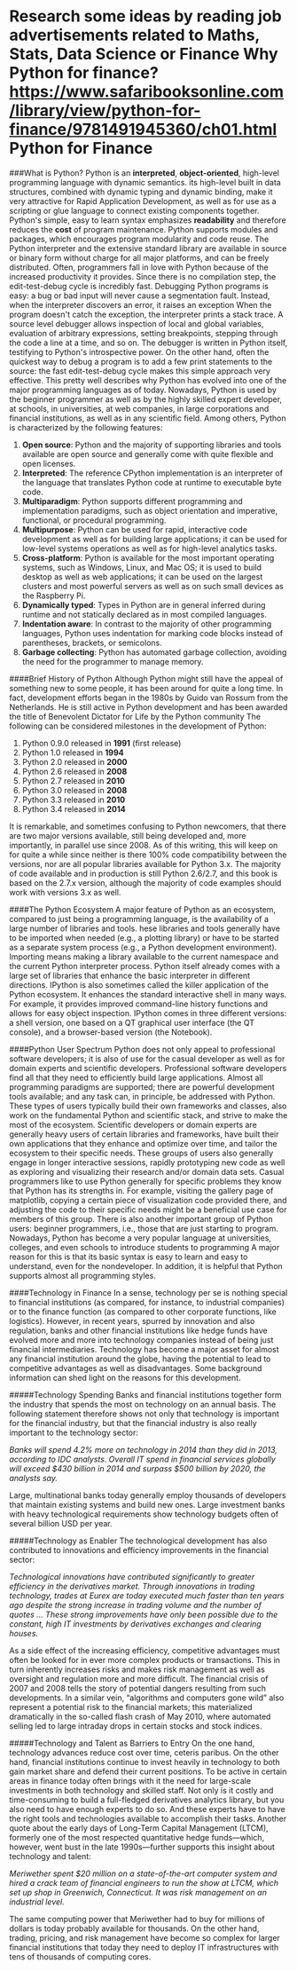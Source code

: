 Research some ideas by reading job advertisements related to Maths, Stats, Data Science or Finance
Why Python for finance? <https://www.safaribooksonline.com/library/view/python-for-finance/9781491945360/ch01.html>
Python for Finance
============================
###What is Python?
Python is an **interpreted**, **object-oriented**, high-level programming language with dynamic semantics. its high-level built in data structures, combined with dynamic typing and dynamic binding, make it very attractive for Rapid Application Development, as well as for use as a scripting or glue language to connect existing components together.
Python's simple, easy to learn syntax emphasizes **readability** and therefore reduces the **cost** of program maintenance.
Python supports modules and packages, which encourages program modularity and code reuse.
The Python interpreter and the extensive standard library are available in source or binary form without charge for all major platforms, and can be freely distributed.
Often, programmers fall in love with Python because of the increased productivity it provides. 
Since there is no compilation step, the edit-test-debug cycle is incredibly fast. Debugging Python programs is easy: a bug or bad input will never cause a segmentation fault. 
Instead, when the interpreter discovers an error, it raises an exception
When the program doesn't catch the exception, the interpreter prints a stack trace.
A source level debugger allows inspection of local and global variables, evaluation of arbitrary expressions, setting breakpoints, stepping through the code a line at a time, and so on.
The debugger is written in Python itself, testifying to Python's introspective power.
On the other hand, often the quickest way to debug a program is to add a few print statements to the source: the fast edit-test-debug cycle makes this simple approach very effective.
This pretty well describes why Python has evolved into one of the major programming languages as of today. 
Nowadays, Python is used by the beginner programmer as well as by the highly skilled expert developer, at schools, in universities, at web companies, in large corporations and financial institutions, as well as in any scientific field.
Among others, Python is characterized by the following features:

1. __Open source__: Python and the majority of supporting libraries and tools available are open source and generally come with quite flexible and open licenses.
2. __Interpreted__: The reference CPython implementation is an interpreter of the language that translates Python code at runtime to executable byte code.
3. __Multiparadigm__: Python supports different programming and implementation paradigms, such as object orientation and imperative, functional, or procedural programming.
4. __Multipurpose__: Python can be used for rapid, interactive code development as well as for building large applications; it can be used for low-level systems operations as well as for high-level analytics tasks.
5. __Cross-platform__: Python is available for the most important operating systems, such as Windows, Linux, and Mac OS; it is used to build desktop as well as web applications; it can be used on the largest clusters and most powerful servers as well as on such small devices as the Raspberry Pi.
6. __Dynamically typed__: Types in Python are in general inferred during runtime and not statically declared as in most compiled languages.
7. __Indentation aware__: In contrast to the majority of other programming languages, Python uses indentation for marking code blocks instead of parentheses, brackets, or semicolons.
8. __Garbage collecting__: Python has automated garbage collection, avoiding the need for the programmer to manage memory.

####Brief History of Python
Although Python might still have the appeal of something new to some people, it has been around for quite a long time.
In fact, development efforts began in the 1980s by Guido van Rossum from the Netherlands.
He is still active in Python development and has been awarded the title of Benevolent Dictator for Life by the Python community
The following can be considered milestones in the development of Python:
1. Python 0.9.0 released in **1991** (first release)
2. Python 1.0 released in **1994**
3. Python 2.0 released in **2000**
4. Python 2.6 released in **2008**
5. Python 2.7 released in **2010**
6. Python 3.0 released in **2008**
7. Python 3.3 released in **2010**
8. Python 3.4 released in **2014**

It is remarkable, and sometimes confusing to Python newcomers, that there are two major versions available, still being developed and, more importantly, in parallel use since 2008.
As of this writing, this will keep on for quite a while since neither is there 100% code compatibility between the versions, nor are all popular libraries available for Python 3.x.
The majority of code available and in production is still Python 2.6/2.7, and this book is based on the 2.7.x version, although the majority of code examples should work with versions 3.x as well.

####The Python Ecosystem
A major feature of Python as an ecosystem, compared to just being a programming language, is the availability of a large number of libraries and tools.
hese libraries and tools generally have to be imported when needed (e.g., a plotting library) or have to be started as a separate system process (e.g., a Python development environment). 
Importing means making a library available to the current namespace and the current Python interpreter process.
Python itself already comes with a large set of libraries that enhance the basic interpreter in different directions.
IPython is also sometimes called the killer application of the Python ecosystem. 
It enhances the standard interactive shell in many ways.
For example, it provides improved command-line history functions and allows for easy object inspection. 
IPython comes in three different versions: a shell version, one based on a QT graphical user interface (the QT console), and a browser-based version (the Notebook).

####Python User Spectrum
Python does not only appeal to professional software developers; it is also of use for the casual developer as well as for domain experts and scientific developers.
Professional software developers find all that they need to efficiently build large applications.
Almost all programming paradigms are supported; there are powerful development tools available; and any task can, in principle, be addressed with Python. 
These types of users typically build their own frameworks and classes, also work on the fundamental Python and scientific stack, and strive to make the most of the ecosystem.
Scientific developers or domain experts are generally heavy users of certain libraries and frameworks, have built their own applications that they enhance and optimize over time, and tailor the ecosystem to their specific needs.
These groups of users also generally engage in longer interactive sessions, rapidly prototyping new code as well as exploring and visualizing their research and/or domain data sets.
Casual programmers like to use Python generally for specific problems they know that Python has its strengths in. For example, visiting the gallery page of matplotlib, copying a certain piece of visualization code provided there, and adjusting the code to their specific needs might be a beneficial use case for members of this group.
There is also another important group of Python users: beginner programmers, i.e., those that are just starting to program. Nowadays, Python has become a very popular language at universities, colleges, and even schools to introduce students to programming
A major reason for this is that its basic syntax is easy to learn and easy to understand, even for the nondeveloper. In addition, it is helpful that Python supports almost all programming styles.

####Technology in Finance
In a sense, technology per se is nothing special to financial institutions (as compared, for instance, to industrial companies) or to the finance function (as compared to other corporate functions, like logistics).
However, in recent years, spurred by innovation and also regulation, banks and other financial institutions like hedge funds have evolved more and more into technology companies instead of being just financial intermediaries.
Technology has become a major asset for almost any financial institution around the globe, having the potential to lead to competitive advantages as well as disadvantages.
Some background information can shed light on the reasons for this development.

#####Technology Spending
Banks and financial institutions together form the industry that spends the most on technology on an annual basis. 
The following statement therefore shows not only that technology is important for the financial industry, but that the financial industry is also really important to the technology sector:

 *Banks will spend 4.2% more on technology in 2014 than they did in 2013, according to IDC analysts. Overall IT spend in financial services globally will exceed $430 billion in 2014 and surpass $500 billion by 2020, the analysts say.*
 
Large, multinational banks today generally employ thousands of developers that maintain existing systems and build new ones.
Large investment banks with heavy technological requirements show technology budgets often of several billion USD per year.

#####Technology as Enabler
The technological development has also contributed to innovations and efficiency improvements in the financial sector:

  *Technological innovations have contributed significantly to greater efficiency in the derivatives market. Through innovations in trading technology, trades at Eurex are today executed much faster than ten years ago despite the strong increase in trading volume and the number of quotes … These strong improvements have only been possible due to the constant, high IT investments by derivatives exchanges and clearing houses.*
  
As a side effect of the increasing efficiency, competitive advantages must often be looked for in ever more complex products or transactions.
This in turn inherently increases risks and makes risk management as well as oversight and regulation more and more difficult.
The financial crisis of 2007 and 2008 tells the story of potential dangers resulting from such developments.
In a similar vein, “algorithms and computers gone wild” also represent a potential risk to the financial markets; this materialized dramatically in the so-called flash crash of May 2010, where automated selling led to large intraday drops in certain stocks and stock indices.

#####Technology and Talent as Barriers to Entry
On the one hand, technology advances reduce cost over time, ceteris paribus. 
On the other hand, financial institutions continue to invest heavily in technology to both gain market share and defend their current positions. 
To be active in certain areas in finance today often brings with it the need for large-scale investments in both technology and skilled staff.
Not only is it costly and time-consuming to build a full-fledged derivatives analytics library, but you also need to have enough experts to do so. 
And these experts have to have the right tools and technologies available to accomplish their tasks.
Another quote about the early days of Long-Term Capital Management (LTCM), formerly one of the most respected quantitative hedge funds—which, however, went bust in the late 1990s—further supports this insight about technology and talent:

  *Meriwether spent $20 million on a state-of-the-art computer system and hired a crack team of financial engineers to run the show at LTCM, which set up shop in Greenwich, Connecticut. It was risk management on an industrial level.*
  
The same computing power that Meriwether had to buy for millions of dollars is today probably available for thousands. 
On the other hand, trading, pricing, and risk management have become so complex for larger financial institutions that today they need to deploy IT infrastructures with tens of thousands of computing cores.



